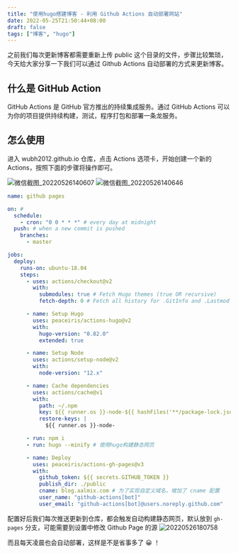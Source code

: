 ```yaml
---
title: "使用hugo搭建博客 - 利用 Github Actions 自动部署网站"
date: 2022-05-25T21:50:44+08:00
draft: false
tags: ["博客", "hugo"]
---
```


之前我们每次更新博客都需要重新上传 public 这个目录的文件，步骤比较繁琐，今天给大家分享一下我们可以通过 Github Actions 自动部署的方式来更新博客。

## 什么是 GitHub Action

GitHub Actions 是 GitHub 官方推出的持续集成服务。通过 GitHub Actions 可以为你的项目提供持续构建，测试，程序打包和部署一条龙服务。

## 怎么使用

进入 wubh2012.github.io 仓库，点击 Actions 选项卡，开始创建一个新的 Actions，按照下面的步骤将操作即可。

![微信截图_20220526140607](https://static.aalmix.com/微信截图_20220526140607.png)
![微信截图_20220526140646](https://static.aalmix.com/微信截图_20220526140646.png)

```yaml
name: github pages

on: #
  schedule:
    - cron: "0 0 * * *" # every day at midnight
  push: # when a new commit is pushed
    branches:
      - master

jobs:
  deploy:
    runs-on: ubuntu-18.04
    steps:
      - uses: actions/checkout@v2
        with:
          submodules: true # Fetch Hugo themes (true OR recursive)
          fetch-depth: 0 # Fetch all history for .GitInfo and .Lastmod

      - name: Setup Hugo
        uses: peaceiris/actions-hugo@v2
        with:
          hugo-version: "0.82.0"
          extended: true

      - name: Setup Node
        uses: actions/setup-node@v2
        with:
          node-version: "12.x"

      - name: Cache dependencies
        uses: actions/cache@v1
        with:
          path: ~/.npm
          key: ${{ runner.os }}-node-${{ hashFiles('**/package-lock.json') }}
          restore-keys: |
            ${{ runner.os }}-node-

      - run: npm i
      - run: hugo --minify # 使用hugo构建静态网页

      - name: Deploy
        uses: peaceiris/actions-gh-pages@v3
        with:
          github_token: ${{ secrets.GITHUB_TOKEN }}
          publish_dir: ./public
          cname: blog.aalmix.com # 为了实现自定义域名，增加了 cname 配置
          user_name: "github-actions[bot]"
          user_email: "github-actions[bot]@users.noreply.github.com"
```

配置好后我们每次推送更新到仓库，都会触发自动构建静态网页，默认放到 `gh-pages` 分支，可能需要到设置中修改 Github Page 的源
![20220526180758](https://static.aalmix.com/20220526180758.png)

而且每天凌晨也会自动部署，这样是不是省事多了 😀 ！
